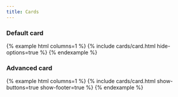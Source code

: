 ```yaml
---
title: Cards
---
```


### Default card

{% example html columns=1 %}
{% include cards/card.html hide-options=true %}
{% endexample %}

### Advanced card

{% example html columns=1 %}
{% include cards/card.html show-buttons=true show-footer=true %}
{% endexample %}